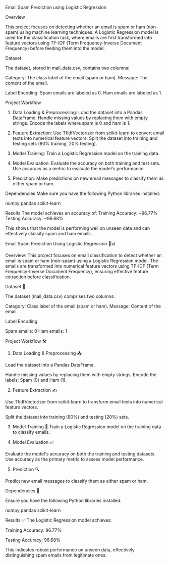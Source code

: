 

Email Spam Prediction using Logistic Regression

Overview

This project focuses on detecting whether an email is spam or ham (non-spam) using machine learning techniques. A Logistic Regression model is used for the classification task, where emails are first transformed into feature vectors using TF-IDF (Term Frequency-Inverse Document Frequency) before feeding them into the model.

Dataset

The dataset, stored in mail_data.csv, contains two columns:

Category: The class label of the email (spam or ham).
Message: The content of the email.

Label Encoding:
Spam emails are labeled as 0.
Ham emails are labeled as 1.

Project Workflow

1. Data Loading & Preprocessing:
Load the dataset into a Pandas DataFrame.
Handle missing values by replacing them with empty strings.
Encode the labels where spam is 0 and ham is 1.

2. Feature Extraction:
Use TfidfVectorizer from scikit-learn to convert email texts into numerical feature vectors.
Split the dataset into training and testing sets (80% training, 20% testing).

3. Model Training:
Train a Logistic Regression model on the training data.

4. Model Evaluation:
Evaluate the accuracy on both training and test sets.
Use accuracy as a metric to evaluate the model's performance.

5. Prediction:
Make predictions on new email messages to classify them as either spam or ham.

Dependencies
Make sure you have the following Python libraries installed:

numpy
pandas
scikit-learn

Results
The model achieves an accuracy of:
Training Accuracy: ~96.77%
Testing Accuracy: ~96.68%

This shows that the model is performing well on unseen data and can effectively classify spam and ham emails.








Email Spam Prediction Using Logistic Regression 📧📊


Overview:
         This project focuses on email classification to detect whether an email is spam or ham (non-spam) using a Logistic Regression model. The emails are transformed into numerical feature vectors using TF-IDF (Term Frequency-Inverse Document Frequency), ensuring effective feature extraction before classification.

Dataset 📂

The dataset (mail_data.csv) comprises two columns:

Category: Class label of the email (spam or ham).
Message: Content of the email.

Label Encoding:

Spam emails: 0
Ham emails: 1


Project Workflow 🛠️

1. Data Loading & Preprocessing 📥

Load the dataset into a Pandas DataFrame.

Handle missing values by replacing them with empty strings.
Encode the labels: Spam (0) and Ham (1).

2. Feature Extraction ✍️

Use TfidfVectorizer from scikit-learn to transform email texts into numerical feature vectors.

Split the dataset into training (80%) and testing (20%) sets.

3. Model Training 🤖
Train a Logistic Regression model on the training data to classify emails.

4. Model Evaluation 📈

Evaluate the model's accuracy on both the training and testing datasets.
Use accuracy as the primary metric to assess model performance.

5. Prediction 🔍

Predict new email messages to classify them as either spam or ham.

Dependencies 🛒

Ensure you have the following Python libraries installed:

numpy
pandas
scikit-learn


Results ✅
The Logistic Regression model achieves:


Training Accuracy: 96.77%

Testing Accuracy: 96.68%


This indicates robust performance on unseen data, effectively distinguishing spam emails from legitimate ones.
